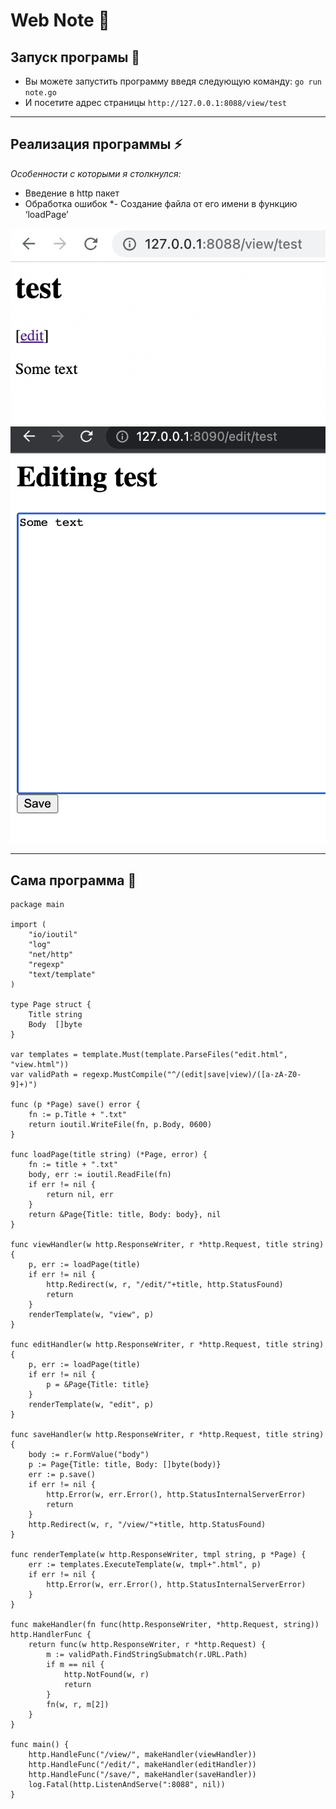 <h1> Web Note 📒 </h1>

## Запуск програмы 🏃
* Вы можете запустить программу введя следующую команду: `go run note.go`
* И посетите адрес страницы `http://127.0.0.1:8088/view/test`


---
## Реализация программы ⚡
_Особенности с которыми я столкнулся:_
* Введение в http пакет
* Обработка ошибок
*- Создание файла от его имени в функцию ‘loadPage’


![photo](https://github.com/Stepa-Nos/WebNote/blob/main/WebNote_photo1.png)
![photo](https://github.com/Stepa-Nos/WebNote/blob/main/WebNote_photo2.png)

--- 
## Сама программа  👾
```golang
package main

import (
	"io/ioutil"
	"log"
	"net/http"
	"regexp"
	"text/template"
)

type Page struct {
	Title string
	Body  []byte
}

var templates = template.Must(template.ParseFiles("edit.html", "view.html"))
var validPath = regexp.MustCompile("^/(edit|save|view)/([a-zA-Z0-9]+)")

func (p *Page) save() error {
	fn := p.Title + ".txt"
	return ioutil.WriteFile(fn, p.Body, 0600)
}

func loadPage(title string) (*Page, error) {
	fn := title + ".txt"
	body, err := ioutil.ReadFile(fn)
	if err != nil {
		return nil, err
	}
	return &Page{Title: title, Body: body}, nil
}

func viewHandler(w http.ResponseWriter, r *http.Request, title string) {
	p, err := loadPage(title)
	if err != nil {
		http.Redirect(w, r, "/edit/"+title, http.StatusFound)
		return
	}
	renderTemplate(w, "view", p)
}

func editHandler(w http.ResponseWriter, r *http.Request, title string) {
	p, err := loadPage(title)
	if err != nil {
		p = &Page{Title: title}
	}
	renderTemplate(w, "edit", p)
}

func saveHandler(w http.ResponseWriter, r *http.Request, title string) {
	body := r.FormValue("body")
	p := Page{Title: title, Body: []byte(body)}
	err := p.save()
	if err != nil {
		http.Error(w, err.Error(), http.StatusInternalServerError)
		return
	}
	http.Redirect(w, r, "/view/"+title, http.StatusFound)
}

func renderTemplate(w http.ResponseWriter, tmpl string, p *Page) {
	err := templates.ExecuteTemplate(w, tmpl+".html", p)
	if err != nil {
		http.Error(w, err.Error(), http.StatusInternalServerError)
	}
}

func makeHandler(fn func(http.ResponseWriter, *http.Request, string)) http.HandlerFunc {
	return func(w http.ResponseWriter, r *http.Request) {
		m := validPath.FindStringSubmatch(r.URL.Path)
		if m == nil {
			http.NotFound(w, r)
			return
		}
		fn(w, r, m[2])
	}
}

func main() {
	http.HandleFunc("/view/", makeHandler(viewHandler))
	http.HandleFunc("/edit/", makeHandler(editHandler))
	http.HandleFunc("/save/", makeHandler(saveHandler))
	log.Fatal(http.ListenAndServe(":8088", nil))
}
